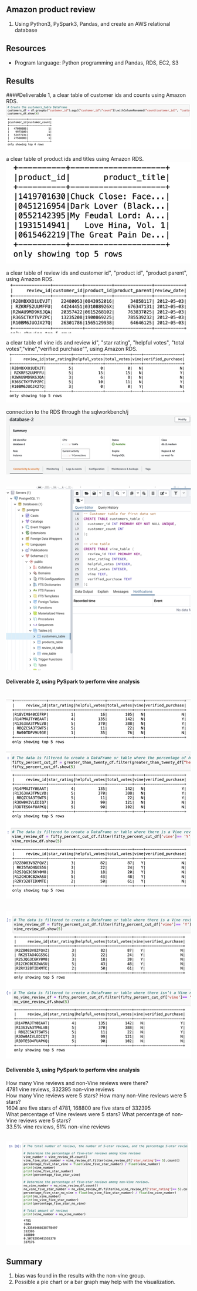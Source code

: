 ## Amazon product review 

1. Using Python3, PySpark3, Pandas, and create an AWS relational database  <br> 

## Resources
- Program language: Python programming and Pandas, RDS, EC2, S3

## Results 
####Deliverable 1, a clear table of customer ids and counts using Amazon RDS.
<br> ![Figure 1a](https://github.com/davidhyongae2/Amazon_product_review/blob/main/Figure1a.png) <br>

a clear table of product ids and titles using Amazon RDS.
<br> ![Figure 1b](https://github.com/davidhyongae2/Amazon_product_review/blob/main/Figure1b.png) <br>

a clear table of review ids and customer id", "product id", "product parent", using Amazon RDS.
<br> ![Figure 1c](https://github.com/davidhyongae2/Amazon_product_review/blob/main/Figure1c.png) <br>

a clear table of vine ids and review id", "star rating", "helpful votes", "total votes","vine","verified purchase"", using Amazon RDS.
<br> ![Figure 1d](https://github.com/davidhyongae2/Amazon_product_review/blob/main/Figure1d.png) <br>

connection to the RDS through the sqlworkbench/j
<br> ![Figure 1e](https://github.com/davidhyongae2/Amazon_product_review/blob/main/connected1.png) <br>

<br> ![Figure 1f](https://github.com/davidhyongae2/Amazon_product_review/blob/main/1f.png) <br>




#### Deliverable 2, using PySpark to perform vine analysis 
<br> ![Figure 2a](https://github.com/davidhyongae2/Amazon_product_review/blob/main/Figure2a.png) <br>

<br> ![Figure 2b](https://github.com/davidhyongae2/Amazon_product_review/blob/main/Figure2b.png) <br>

#### Deliverable 3, using PySpark to perform vine analysis <br> 
How many Vine reviews and non-Vine reviews were there?
<br> 4781 vine reviews, 332395 non-vine reviews <br>
How many Vine reviews were 5 stars? How many non-Vine reviews were 5 stars?
<br> 1604 are five stars of 4781, 168800 are five stars of 332395 <br>
What percentage of Vine reviews were 5 stars? What percentage of non-Vine reviews were 5 stars?
<br> 33.5% vine reviews, 51% non-vine reviews <br>

<br> ![Figure 3](https://github.com/davidhyongae2/Amazon_product_review/blob/main/Figure3.png) <br>


## Summary
1. bias was found in the results with the non-vine group. 
2. Possible a pie chart or a bar graph may help with the visualization.  

